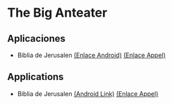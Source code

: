 # The Big Anteater 
  
## Aplicaciones
- Biblia de Jerusalen 
[(Enlace Android)](https://play.google.com/store/apps/details?id=bibliadejerusalen.bibliadejerusalen&hl=es&gl=US) 
[(Enlace Appel)](https://apps.apple.com/sv/app/biblia-de-jerusalen/id1507404075)

## Applications
- Biblia de Jerusalen 
[(Android Link)](https://play.google.com/store/apps/details?id=bibliadejerusalen.bibliadejerusalen&hl=es&gl=US) 
[(Enlace Appel)](https://apps.apple.com/sv/app/biblia-de-jerusalen/id1507404075)
